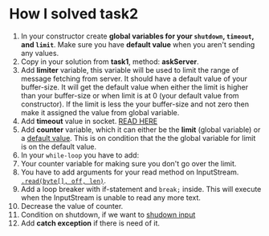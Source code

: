 # How I solved task2 

1. In your constructor create **global variables for your `shutdown`, `timeout`, and `limit`**. Make sure you have __default value__ when you aren't sending any values.
2. Copy in your solution from **task1**, method: **askServer**.
3. Add __limiter__ variable, this variable will be used to limit the range of message fetching from server. It should have a default value of your buffer-size. It will get the default value when either the limit is higher than your buffer-size or when limit is at 0 (your default value from constructor). If the limit is less the your buffer-size and not zero then make it assigned the value from global variable.
4. Add __timeout__ value in socket. [READ HERE](https://docs.oracle.com/en/java/javase/11/docs/api/java.base/java/net/Socket.html#setSoTimeout(int))
5. Add __counter__ variable, which it can either be the **limit** (global variable) or a [default value](https://docs.oracle.com/en/java/javase/11/docs/api/java.base/java/net/Socket.html#getReceiveBufferSize()). This is on condition that the the global variable for limit is on the default value.
6. In your `while-loop` you have to add:
  1. Your counter variable for making sure you don't go over the limit.
  2. You have to add arguments for your read method on InputStream. [`.read(byte[], off, len)`](https://docs.oracle.com/en/java/javase/11/docs/api/java.base/java/io/InputStream.html#read(byte%5B%5D,int,int)).
7. Add a loop breaker with if-statement and `break;` inside. This will execute when the InputStream is unable to read any more text.
8. Decrease the value of counter.
9. Condition on shutdown, if we want to [shudown input](https://docs.oracle.com/en/java/javase/11/docs/api/java.base/java/net/Socket.html#shutdownInput())
10. Add **catch exception** if there is need of it.
